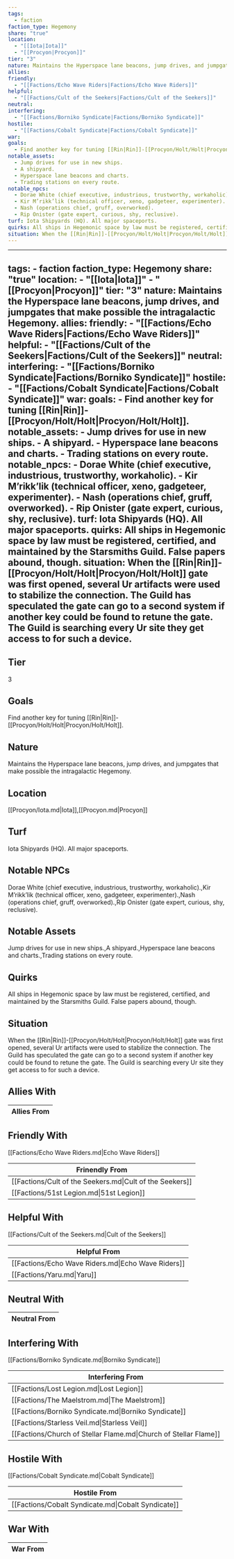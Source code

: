 ```yaml
---
tags:
  - faction
faction_type: Hegemony
share: "true"
location:
  - "[[Iota|Iota]]"
  - "[[Procyon|Procyon]]"
tier: "3"
nature: Maintains the Hyperspace lane beacons, jump drives, and jumpgates that make possible the intragalactic Hegemony.
allies: 
friendly:
  - "[[Factions/Echo Wave Riders|Factions/Echo Wave Riders]]"
helpful:
  - "[[Factions/Cult of the Seekers|Factions/Cult of the Seekers]]"
neutral: 
interfering:
  - "[[Factions/Borniko Syndicate|Factions/Borniko Syndicate]]"
hostile:
  - "[[Factions/Cobalt Syndicate|Factions/Cobalt Syndicate]]"
war: 
goals:
  - Find another key for tuning [[Rin|Rin]]-[[Procyon/Holt/Holt|Procyon/Holt/Holt]].
notable_assets:
  - Jump drives for use in new ships.
  - A shipyard.
  - Hyperspace lane beacons and charts.
  - Trading stations on every route.
notable_npcs:
  - Dorae White (chief executive, industrious, trustworthy, workaholic).
  - Kir M’rikk’lik (technical officer, xeno, gadgeteer, experimenter).
  - Nash (operations chief, gruff, overworked).
  - Rip Onister (gate expert, curious, shy, reclusive).
turf: Iota Shipyards (HQ). All major spaceports.
quirks: All ships in Hegemonic space by law must be registered, certified, and maintained by the Starsmiths Guild. False papers abound, though.
situation: When the [[Rin|Rin]]-[[Procyon/Holt/Holt|Procyon/Holt/Holt]] gate was first opened, several Ur artifacts were used to stabilize the connection. The Guild has speculated the gate can go to a second system if another key could be found to retune the gate. The Guild is searching every Ur site they get access to for such a device.
---
```

---

tags:
    - faction
faction_type: Hegemony
share: "true"
location:
    - "[[Iota|Iota]]"
    - "[[Procyon|Procyon]]"
tier: "3"
nature: Maintains the Hyperspace lane beacons, jump drives, and jumpgates that make possible the intragalactic Hegemony.
allies:
friendly:
    - "[[Factions/Echo Wave Riders|Factions/Echo Wave Riders]]"
helpful:
    - "[[Factions/Cult of the Seekers|Factions/Cult of the Seekers]]"
neutral:
interfering:
    - "[[Factions/Borniko Syndicate|Factions/Borniko Syndicate]]"
hostile:
    - "[[Factions/Cobalt Syndicate|Factions/Cobalt Syndicate]]"
war:
goals:
    - Find another key for tuning [[Rin|Rin]]-[[Procyon/Holt/Holt|Procyon/Holt/Holt]].
notable_assets:
    - Jump drives for use in new ships.
    - A shipyard.
    - Hyperspace lane beacons and charts.
    - Trading stations on every route.
notable_npcs:
    - Dorae White (chief executive, industrious, trustworthy, workaholic).
    - Kir M’rikk’lik (technical officer, xeno, gadgeteer, experimenter).
    - Nash (operations chief, gruff, overworked).
    - Rip Onister (gate expert, curious, shy, reclusive).
turf: Iota Shipyards (HQ). All major spaceports.
quirks: All ships in Hegemonic space by law must be registered, certified, and maintained by the Starsmiths Guild. False papers abound, though.
situation: When the [[Rin|Rin]]-[[Procyon/Holt/Holt|Procyon/Holt/Holt]] gate was first opened, several Ur artifacts were used to stabilize the connection. The Guild has speculated the gate can go to a second system if another key could be found to retune the gate. The Guild is searching every Ur site they get access to for such a device.
---

## Tier

3

## Goals

Find another key for tuning [[Rin|Rin]]-[[Procyon/Holt/Holt|Procyon/Holt/Holt]].

## Nature

Maintains the Hyperspace lane beacons, jump drives, and jumpgates that make possible the intragalactic Hegemony.

## Location

[[Procyon/Iota.md|Iota]],[[Procyon.md|Procyon]]

## Turf

Iota Shipyards (HQ). All major spaceports.

## Notable NPCs

Dorae White (chief executive, industrious, trustworthy, workaholic).,Kir M’rikk’lik (technical officer, xeno, gadgeteer, experimenter).,Nash (operations chief, gruff, overworked).,Rip Onister (gate expert, curious, shy, reclusive).

## Notable Assets

Jump drives for use in new ships.,A shipyard.,Hyperspace lane beacons and charts.,Trading stations on every route.

## Quirks

All ships in Hegemonic space by law must be registered, certified, and maintained by the Starsmiths Guild. False papers abound, though.

## Situation

When the [[Rin|Rin]]-[[Procyon/Holt/Holt|Procyon/Holt/Holt]] gate was first opened, several Ur artifacts were used to stabilize the connection. The Guild has speculated the gate can go to a second system if another key could be found to retune the gate. The Guild is searching every Ur site they get access to for such a device.

## Allies With



| Allies From |
| ----------- |


## Friendly With

[[Factions/Echo Wave Riders.md|Echo Wave Riders]]

| Frinendly From                                           |
| -------------------------------------------------------- |
| [[Factions/Cult of the Seekers.md\|Cult of the Seekers]] |
| [[Factions/51st Legion.md\|51st Legion]]                 |


## Helpful With

[[Factions/Cult of the Seekers.md|Cult of the Seekers]]

| Helpful From                                       |
| -------------------------------------------------- |
| [[Factions/Echo Wave Riders.md\|Echo Wave Riders]] |
| [[Factions/Yaru.md\|Yaru]]                         |


## Neutral With




| Neutral From |
| ------------ |



## Interfering With

[[Factions/Borniko Syndicate.md|Borniko Syndicate]]


| Interfering From                                                 |
| ---------------------------------------------------------------- |
| [[Factions/Lost Legion.md\|Lost Legion]]                         |
| [[Factions/The Maelstrom.md\|The Maelstrom]]                     |
| [[Factions/Borniko Syndicate.md\|Borniko Syndicate]]             |
| [[Factions/Starless Veil.md\|Starless Veil]]                     |
| [[Factions/Church of Stellar Flame.md\|Church of Stellar Flame]] |



## Hostile With

[[Factions/Cobalt Syndicate.md|Cobalt Syndicate]]


| Hostile From                                       |
| -------------------------------------------------- |
| [[Factions/Cobalt Syndicate.md\|Cobalt Syndicate]] |



## War With



| War From |
| -------- |

